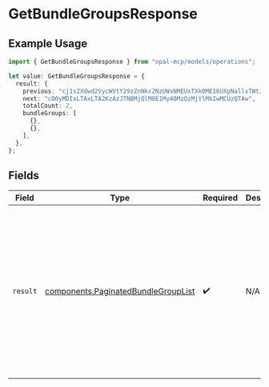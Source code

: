 # GetBundleGroupsResponse

## Example Usage

```typescript
import { GetBundleGroupsResponse } from "opal-mcp/models/operations";

let value: GetBundleGroupsResponse = {
  result: {
    previous: "cj1sZXdwd2VycWVtY29zZnNkc2NzUWxNMEUxTXk0ME16UXpNallsTWtJ",
    next: "cD0yMDIxLTAxLTA2KzAzJTNBMjQlM0E1My40MzQzMjYlMkIwMCUzQTAw",
    totalCount: 2,
    bundleGroups: [
      {},
      {},
    ],
  },
};
```

## Fields

| Field                                                                                                                                                                                                                                                                                                                           | Type                                                                                                                                                                                                                                                                                                                            | Required                                                                                                                                                                                                                                                                                                                        | Description                                                                                                                                                                                                                                                                                                                     | Example                                                                                                                                                                                                                                                                                                                         |
| ------------------------------------------------------------------------------------------------------------------------------------------------------------------------------------------------------------------------------------------------------------------------------------------------------------------------------- | ------------------------------------------------------------------------------------------------------------------------------------------------------------------------------------------------------------------------------------------------------------------------------------------------------------------------------- | ------------------------------------------------------------------------------------------------------------------------------------------------------------------------------------------------------------------------------------------------------------------------------------------------------------------------------- | ------------------------------------------------------------------------------------------------------------------------------------------------------------------------------------------------------------------------------------------------------------------------------------------------------------------------------- | ------------------------------------------------------------------------------------------------------------------------------------------------------------------------------------------------------------------------------------------------------------------------------------------------------------------------------- |
| `result`                                                                                                                                                                                                                                                                                                                        | [components.PaginatedBundleGroupList](../../models/components/paginatedbundlegrouplist.md)                                                                                                                                                                                                                                      | :heavy_check_mark:                                                                                                                                                                                                                                                                                                              | N/A                                                                                                                                                                                                                                                                                                                             | {<br/>"next": "cD0yMDIxLTAxLTA2KzAzJTNBMjQlM0E1My40MzQzMjYlMkIwMCUzQTAw",<br/>"previous": "cj1sZXdwd2VycWVtY29zZnNkc2NzUWxNMEUxTXk0ME16UXpNallsTWtJ",<br/>"total_count": 2,<br/>"bundle_groups": [<br/>{<br/>"id": "a381e7a3-e5e0-4c48-b1d6-4ccb4c191bc1",<br/>"name": "Group 1"<br/>},<br/>{<br/>"id": "8294e9c9-deb6-48e9-9c99-da2a1e04a87f",<br/>"name": "Group 2"<br/>}<br/>]<br/>} |